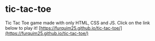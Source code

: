 # tic-tac-toe
Tic Tac Toe game made with only HTML, CSS and JS.
Click on the link below to play it!
[https://furquim25.github.io/tic-tac-toe/](https://furquim25.github.io/tic-tac-toe/)
